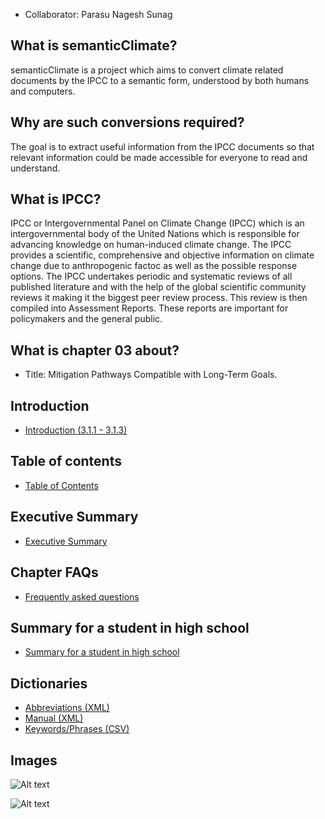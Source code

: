 * Collaborator: Parasu Nagesh Sunag

## What is semanticClimate? 
semanticClimate is a project which aims to convert climate related documents by the IPCC to a semantic form, understood by both humans and computers. 

## Why are such conversions required? </h4>
The goal is to extract useful information from the IPCC documents so that  relevant information could be made accessible for everyone to read and understand.

## What is IPCC? 

<p> IPCC or Intergovernmental Panel on Climate Change (IPCC) which is an intergovernmental body of the United Nations which is responsible for advancing knowledge on human-induced climate change. The IPCC provides a scientific, comprehensive and objective information on climate change due to anthropogenic factoc as well as the possible response options. The IPCC undertakes periodic and systematic reviews of all published literature and with the help of the global scientific community reviews it making it the biggest peer review process. This review is then compiled into Assessment Reports. These reports are important for policymakers and the general public. <p>

## What is chapter 03 about?  

* Title: </b>Mitigation Pathways Compatible with Long-Term Goals. 

## Introduction
* [Introduction (3.1.1 - 3.1.3)](https://github.com/petermr/semanticClimate/blob/main/ipcc/ar6/wg3/Chapter03/Introduction.md)

## Table of contents
* [Table of Contents](https://github.com/petermr/semanticClimate/blob/main/ipcc/ar6/wg3/Chapter03/table_of_contents.md)

## Executive Summary
* [Executive Summary](https://github.com/petermr/semanticClimate/blob/main/ipcc/ar6/wg3/Chapter03/CompExecSumm.md)

## Chapter FAQs
* [Frequently asked questions](https://github.com/petermr/semanticClimate/blob/main/ipcc/ar6/wg3/Chapter03/FAQs.md)


## Summary for a student in high school
* [Summary for a student in high school](https://github.com/petermr/semanticClimate/blob/main/ipcc/ar6/wg3/Chapter03/SummForHSstudent.md)

## Dictionaries
* [Abbreviations (XML)](https://github.com/petermr/semanticClimate/blob/main/ipcc/ar6/wg3/Chapter03/abb_chapter03.xml)
* [Manual (XML)](https://github.com/petermr/semanticClimate/blob/main/ipcc/ar6/wg3/Chapter03/manual_dict_chapter03.xml)
* [Keywords/Phrases (CSV)](https://github.com/petermr/semanticClimate/blob/main/ipcc/ar6/wg3/Chapter03/gensim_keywords.csv)

## Images

![Alt text](https://github.com/petermr/semanticClimate/blob/main/ipcc/ar6/wg3/Chapter03/pic.png "carbon dioxide emission projection")

![Alt text](https://github.com/petermr/semanticClimate/blob/main/ipcc/ar6/wg3/Chapter03/pic2.png "temperature projection")

